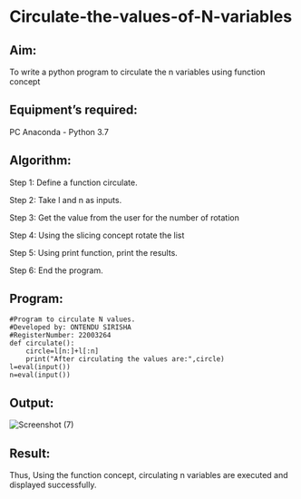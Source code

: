 # Circulate-the-values-of-N-variables
## Aim:
To write a python program to circulate the n variables using function concept
## Equipment’s required:
PC
Anaconda - Python 3.7
## Algorithm: 
Step 1:
Define a function circulate.

Step 2:
Take l and n as inputs.

Step 3:
Get the value from the user for the number of rotation

Step 4:
Using the slicing concept rotate the list

Step 5:
Using print function, print the results.

Step 6:
End the program.
## Program:
~~~
#Program to circulate N values.
#Developed by: ONTENDU SIRISHA
#RegisterNumber: 22003264
def circulate():
    circle=l[n:]+l[:n]
    print("After circulating the values are:",circle)
l=eval(input())
n=eval(input())
~~~

## Output:
![Screenshot (7)](https://user-images.githubusercontent.com/119389139/211520373-9470890a-b371-493b-9f82-37860c94c5af.png)


## Result:
Thus, Using the function concept, circulating n variables are executed and displayed successfully.
